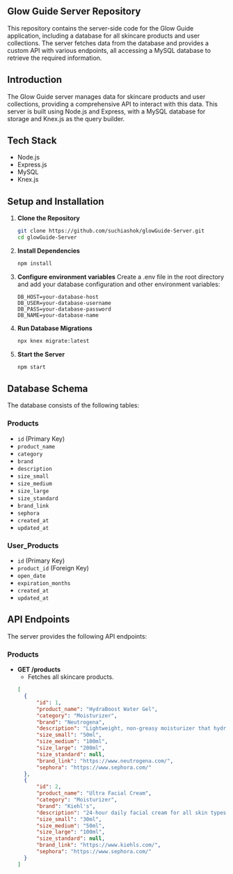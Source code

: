 ## Glow Guide Server Repository

This repository contains the server-side code for the Glow Guide application, including a database for all skincare products and user collections. The server fetches data from the database and provides a custom API with various endpoints, all accessing a MySQL database to retrieve the required information.

## Introduction

The Glow Guide server manages data for skincare products and user collections, providing a comprehensive API to interact with this data. This server is built using Node.js and Express, with a MySQL database for storage and Knex.js as the query builder.

## Tech Stack 

- Node.js
- Express.js
- MySQL
- Knex.js

## Setup and Installation 

1. **Clone the Repository**

   ```bash
   git clone https://github.com/suchiashok/glowGuide-Server.git
   cd glowGuide-Server

2. **Install Dependencies**
    ```bash
    npm install

3. **Configure environment variables**
Create a .env file in the root directory and add your database configuration and other environment variables:
    ```env
    DB_HOST=your-database-host
    DB_USER=your-database-username
    DB_PASS=your-database-password
    DB_NAME=your-database-name

4. **Run Database Migrations**
    ```bash 
    npx knex migrate:latest

5. **Start the Server**
    ```bash
    npm start

## Database Schema

The database consists of the following tables:

### Products
- `id` (Primary Key)
- `product_name`
- `category`
- `brand`
- `description`
- `size_small`
- `size_medium`
- `size_large`
- `size_standard`
- `brand_link`
- `sephora`
- `created_at`
- `updated_at`

### User_Products
- `id` (Primary Key)
- `product_id` (Foreign Key)
- `open_date`
- `expiration_months`
- `created_at`
- `updated_at`

## API Endpoints

The server provides the following API endpoints:

### Products

- **GET /products**
  - Fetches all skincare products.
  ```json
  [
    {
        "id": 1,
        "product_name": "HydraBoost Water Gel",
        "category": "Moisturizer",
        "brand": "Neutrogena",
        "description": "Lightweight, non-greasy moisturizer that hydrates and smooths skin.",
        "size_small": "50ml",
        "size_medium": "100ml",
        "size_large": "200ml",
        "size_standard": null,
        "brand_link": "https://www.neutrogena.com/",
        "sephora": "https://www.sephora.com/"
    },
    {
        "id": 2,
        "product_name": "Ultra Facial Cream",
        "category": "Moisturizer",
        "brand": "Kiehl's",
        "description": "24-hour daily facial cream for all skin types.",
        "size_small": "30ml",
        "size_medium": "50ml",
        "size_large": "100ml",
        "size_standard": null,
        "brand_link": "https://www.kiehls.com/",
        "sephora": "https://www.sephora.com/"
    }
  ]
  ```